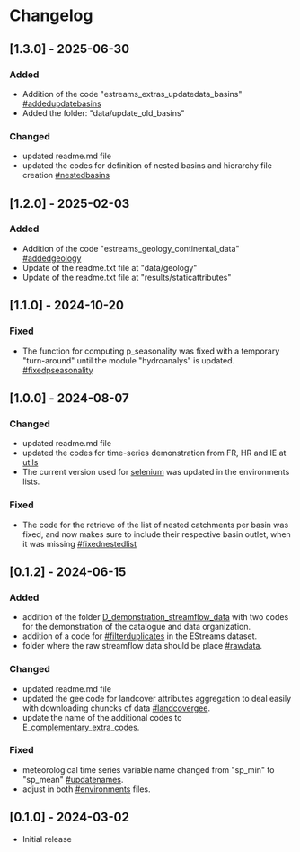 # Changelog
## [1.3.0] - 2025-06-30
### Added
- Addition of the code "estreams_extras_updatedata_basins" [#addedupdatebasins](https://github.com/thiagovmdon/EStreams/tree/main/code/python/E_complementary_extra_codes/estreams_extras_updatedata_basins.ipynb)
- Added the folder: "data/update_old_basins"

### Changed
- updated readme.md file
- updated the codes for definition of nested basins and hierarchy file creation [#nestedbasins](https://github.com/thiagovmdon/EStreams/tree/main/code/python/E_complementary_extra_codes/estreams_extras_nested_catchments.ipynb)

## [1.2.0] - 2025-02-03
### Added
- Addition of the code "estreams_geology_continental_data" [#addedgeology](https://github.com/thiagovmdon/EStreams/tree/main/code/python/A_extraction_landscape_attributes/estreams_geology_continental_data.ipynb)
- Update of the readme.txt file at "data/geology"
- Update of the readme.txt file at "results/staticattributes"

## [1.1.0] - 2024-10-20
### Fixed
- The function for computing p_seasonality was fixed with a temporary "turn-around" until the module "hydroanalys" is updated. [#fixedpseasonality](https://github.com/thiagovmdon/EStreams/tree/main/code/python/C_computation_signatures_and_indices/estreams_hydrometeorological_signatures.ipynb)

## [1.0.0] - 2024-08-07
### Changed
- updated readme.md file
- updated the codes for time-series demonstration from FR, HR and IE at [utils](https://github.com/thiagovmdon/EStreams/tree/main/code/python/D_demonstration_streamflow_data/utils)
- The current version used for [selenium](https://github.com/thiagovmdon/EStreams/tree/main/environments) was updated in the environments lists. 

### Fixed
- The code for the retrieve of the list of nested catchments per basin was fixed, and now makes sure to include their respective basin outlet, when it was missing [#fixednestedlist](https://github.com/thiagovmdon/EStreams/tree/main/code/python/E_complementary_extra_codes/estreams_extras_nested_catchments)

## [0.1.2] - 2024-06-15
### Added
- addition of the folder [D_demonstration_streamflow_data](https://github.com/thiagovmdon/EStreams/tree/main/code/python/D_demonstration_streamflow_data) with two codes for the demonstration of the catalogue and data organization.
- addition of a code for [#filterduplicates](https://github.com/thiagovmdon/EStreams/blob/main/code/python/E_complementary_extra_codes/estreams_extras_filter_duplicates.ipynb) in the EStreams dataset.
- folder where the raw streamflow data should be place [#rawdata](https://github.com/thiagovmdon/EStreams/tree/main/data/streamflow/raw_data).

### Changed
- updated readme.md file
- updated the gee code for landcover attributes aggregation to deal easily with downloading chuncks of data [#landcovergee](https://github.com/thiagovmdon/EStreams/blob/main/code/gee/EStreams_landscape_attributes_landcover_gee.txt).
- update the name of the additional codes to [E_complementary_extra_codes](https://github.com/thiagovmdon/EStreams/tree/main/code/python/E_complementary_extra_codes).

### Fixed
- meteorological time series variable name changed from "sp_min" to "sp_mean" [#updatenames](https://github.com/thiagovmdon/EStreams/blob/main/code/python/B_extraction_meteorological_records/estreams_meteorology_timeseries_c.ipynb).
- adjust in both [#environments](https://github.com/thiagovmdon/EStreams/tree/main/environments) files. 

## [0.1.0] - 2024-03-02
- Initial release